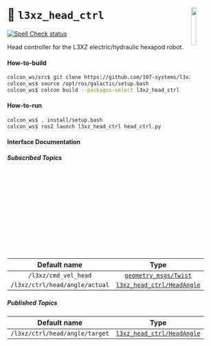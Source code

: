 <a href="https://107-systems.org/"><img align="right" src="https://raw.githubusercontent.com/107-systems/.github/main/logo/107-systems.png" width="15%"></a>
:floppy_disk: `l3xz_head_ctrl`
==============================
[![Spell Check status](https://github.com/107-systems/l3xz_head_ctrl/actions/workflows/spell-check.yml/badge.svg)](https://github.com/107-systems/l3xz_head_ctrl/actions/workflows/spell-check.yml)

Head controller for the L3XZ electric/hydraulic hexapod robot.

#### How-to-build
```bash
colcon_ws/src$ git clone https://github.com/107-systems/l3xz_head_ctrl
colcon_ws$ source /opt/ros/galactic/setup.bash
colcon_ws$ colcon build --packages-select l3xz_head_ctrl
```

#### How-to-run
```bash
colcon_ws$ . install/setup.bash
colcon_ws$ ros2 launch l3xz_head_ctrl head_ctrl.py
```

#### Interface Documentation
##### Subscribed Topics
| Default name | Type |
|:-:|:-:|
| `/l3xz/cmd_vel_head` | [`geometry_msgs/Twist`](http://docs.ros.org/en/api/geometry_msgs/html/msg/Twist.html) |
| `/l3xz/ctrl/head/angle/actual` | [`l3xz_head_ctrl/HeadAngle`](msg/HeadAngle.msg) |

##### Published Topics
| Default name | Type |
|:-:|:-:|
| `/l3xz/ctrl/head/angle/target` | [`l3xz_head_ctrl/HeadAngle`](msg/HeadAngle.msg) |
